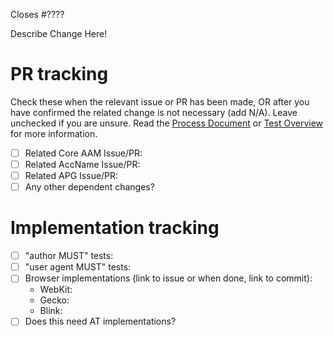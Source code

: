 Closes #????

Describe Change Here!

<!--- IF EDITORIAL or CHORE, delete the rest of this template -->

# PR tracking
Check these when the relevant issue or PR has been made, OR after you have confirmed the
related change is not necessary (add N/A). Leave unchecked if you are unsure. Read the
[Process Document](https://github.com/w3c/aria/wiki/ARIA-WG-Process-Document/_edit) or
[Test Overview](https://github.com/w3c/aria/wiki/ARIA-Test-Overview) for more information.

* [ ] Related Core AAM Issue/PR:
* [ ] Related AccName Issue/PR:
* [ ] Related APG Issue/PR:
* [ ] Any other dependent changes?

# Implementation tracking

* [ ] "author MUST" tests:
* [ ] "user agent MUST" tests:
* [ ] Browser implementations (link to issue or when done, link to commit):
   * WebKit:
   * Gecko:
   * Blink:
* [ ] Does this need AT implementations?

